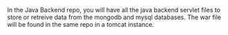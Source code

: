 In the Java Backend repo, you will have all the java backend servlet files to store or retreive data from the mongodb and mysql databases.
The war file will be found in the same repo in a tomcat instance. 
